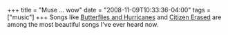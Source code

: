 +++
title = "Muse ... wow"
date = "2008-11-09T10:33:36-04:00"
tags = ["music"]
+++
Songs like <a href="http://www.youtube.com/watch?v=VTd6nyHuPdw">Butterflies and Hurricanes</a> and <a href="http://www.youtube.com/watch?v=W4R84e1HqvU">Citizen Erased</a> are among the most beautiful songs I've ever heard now.</p>
